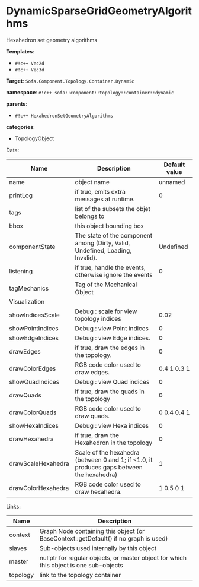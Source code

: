 # DynamicSparseGridGeometryAlgorithms

Hexahedron set geometry algorithms


__Templates__:

- `#!c++ Vec2d`
- `#!c++ Vec3d`

__Target__: `Sofa.Component.Topology.Container.Dynamic`

__namespace__: `#!c++ sofa::component::topology::container::dynamic`

__parents__: 

- `#!c++ HexahedronSetGeometryAlgorithms`

__categories__: 

- TopologyObject

Data: 

<table>
<thead>
    <tr>
        <th>Name</th>
        <th>Description</th>
        <th>Default value</th>
    </tr>
</thead>
<tbody>
	<tr>
		<td>name</td>
		<td>
object name
</td>
		<td>unnamed</td>
	</tr>
	<tr>
		<td>printLog</td>
		<td>
if true, emits extra messages at runtime.
</td>
		<td>0</td>
	</tr>
	<tr>
		<td>tags</td>
		<td>
list of the subsets the objet belongs to
</td>
		<td></td>
	</tr>
	<tr>
		<td>bbox</td>
		<td>
this object bounding box
</td>
		<td></td>
	</tr>
	<tr>
		<td>componentState</td>
		<td>
The state of the component among (Dirty, Valid, Undefined, Loading, Invalid).
</td>
		<td>Undefined</td>
	</tr>
	<tr>
		<td>listening</td>
		<td>
if true, handle the events, otherwise ignore the events
</td>
		<td>0</td>
	</tr>
	<tr>
		<td>tagMechanics</td>
		<td>
Tag of the Mechanical Object
</td>
		<td></td>
	</tr>
	<tr>
		<td colspan="3">Visualization</td>
	</tr>
	<tr>
		<td>showIndicesScale</td>
		<td>
Debug : scale for view topology indices
</td>
		<td>0.02</td>
	</tr>
	<tr>
		<td>showPointIndices</td>
		<td>
Debug : view Point indices
</td>
		<td>0</td>
	</tr>
	<tr>
		<td>showEdgeIndices</td>
		<td>
Debug : view Edge indices.
</td>
		<td>0</td>
	</tr>
	<tr>
		<td>drawEdges</td>
		<td>
if true, draw the edges in the topology.
</td>
		<td>0</td>
	</tr>
	<tr>
		<td>drawColorEdges</td>
		<td>
RGB code color used to draw edges.
</td>
		<td>0.4 1 0.3 1</td>
	</tr>
	<tr>
		<td>showQuadIndices</td>
		<td>
Debug : view Quad indices
</td>
		<td>0</td>
	</tr>
	<tr>
		<td>drawQuads</td>
		<td>
if true, draw the quads in the topology
</td>
		<td>0</td>
	</tr>
	<tr>
		<td>drawColorQuads</td>
		<td>
RGB code color used to draw quads.
</td>
		<td>0 0.4 0.4 1</td>
	</tr>
	<tr>
		<td>showHexaIndices</td>
		<td>
Debug : view Hexa indices
</td>
		<td>0</td>
	</tr>
	<tr>
		<td>drawHexahedra</td>
		<td>
if true, draw the Hexahedron in the topology
</td>
		<td>0</td>
	</tr>
	<tr>
		<td>drawScaleHexahedra</td>
		<td>
Scale of the hexahedra (between 0 and 1; if &lt;1.0, it produces gaps between the hexahedra)
</td>
		<td>1</td>
	</tr>
	<tr>
		<td>drawColorHexahedra</td>
		<td>
RGB code color used to draw hexahedra.
</td>
		<td>1 0.5 0 1</td>
	</tr>

</tbody>
</table>

Links: 

| Name | Description |
| ---- | ----------- |
|context|Graph Node containing this object (or BaseContext::getDefault() if no graph is used)|
|slaves|Sub-objects used internally by this object|
|master|nullptr for regular objects, or master object for which this object is one sub-objects|
|topology|link to the topology container|



